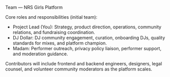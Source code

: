 Team — NRS Girls Platform

Core roles and responsibilities (initial team):

- Project Lead (You): Strategy, product direction, operations, community relations, and fundraising coordination.
- DJ Dollar: DJ community engagement, curation, onboarding DJs, quality standards for mixes, and platform champion.
- Madam: Performer outreach, privacy policy liaison, performer support, and moderation guidance.

Contributors will include frontend and backend engineers, designers, legal counsel, and volunteer community moderators as the platform scales.